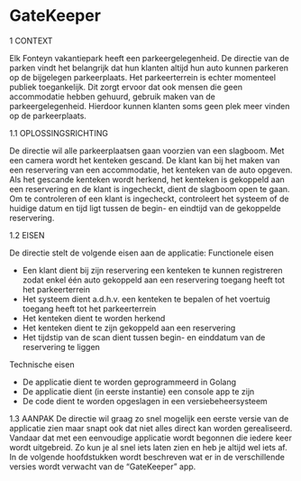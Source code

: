 # GateKeeper

1	CONTEXT

Elk Fonteyn vakantiepark heeft een parkeergelegenheid. De directie van de parken vindt het belangrijk dat hun klanten altijd hun auto kunnen parkeren op de bijgelegen parkeerplaats. Het parkeerterrein is echter momenteel publiek toegankelijk. Dit zorgt ervoor dat ook mensen die geen accommodatie hebben gehuurd, gebruik maken van de parkeergelegenheid. Hierdoor kunnen klanten soms geen plek meer vinden op de parkeerplaats.

1.1	OPLOSSINGSRICHTING

De directie wil alle parkeerplaatsen gaan voorzien van een slagboom. Met een camera wordt het kenteken gescand. De klant kan bij het maken van een reservering van een accommodatie, het kenteken van de auto opgeven. Als het gescande kenteken wordt herkend, het kenteken is gekoppeld aan een reservering en de klant is ingecheckt, dient de slagboom open te gaan. Om te controleren of een klant is ingecheckt, controleert het systeem of de huidige datum en tijd ligt tussen de begin- en eindtijd van de gekoppelde reservering.

1.2	EISEN

De directie stelt de volgende eisen aan de applicatie:
Functionele eisen

- Een klant dient bij zijn reservering een kenteken te kunnen registreren zodat enkel één auto gekoppeld aan een reservering toegang heeft tot het parkeerterrein
- Het systeem dient a.d.h.v. een kenteken te bepalen of het voertuig toegang heeft tot het parkeerterrein
- Het kenteken dient te worden herkend
- Het kenteken dient te zijn gekoppeld aan een reservering
- Het tijdstip van de scan dient tussen begin- en einddatum van de reservering te liggen

Technische eisen
- De applicatie dient te worden geprogrammeerd in Golang
- De applicatie dient (in eerste instantie) een console app te zijn
- De code dient te worden opgeslagen in een versiebeheersysteem

1.3	AANPAK
De directie wil graag zo snel mogelijk een eerste versie van de applicatie zien maar snapt ook dat niet alles direct kan worden gerealiseerd. Vandaar dat met een eenvoudige applicatie wordt begonnen die iedere keer wordt uitgebreid. Zo kun je al snel iets laten zien en heb je altijd wel iets af. In de volgende hoofdstukken wordt beschreven wat er in de verschillende versies wordt verwacht van de “GateKeeper” app.
 
